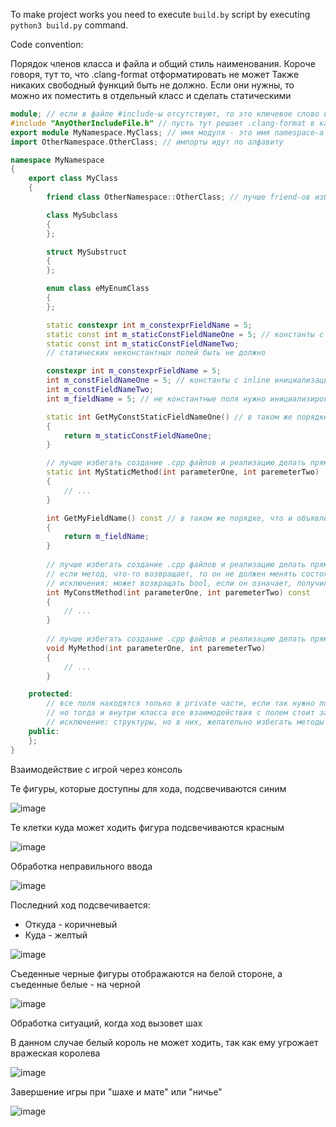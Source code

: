 To make project works you need to execute `build.by` script by executing `python3 build.py` command.

Code convention:

Порядок членов класса и файла и общий стиль наименования. Короче говоря, тут то, что .clang-format отформатировать не может
Также никаких свободный функций быть не должно. Если они нужны, то можно их поместить в отдельный класс и сделать статическими 
```cpp
module; // если в файле #include-ы отсутствуют, то это ключевое слово использовать не надо
#include "AnyOtherIncludeFile.h" // пусть тут решает .clang-format в какой последовательности они будут
export module MyNamespace.MyClass; // имя модуля - это имя namespace-а и класса
import OtherNamespace.OtherClass; // импорты идут по алфавиту

namespace MyNamespace
{
    export class MyClass
    {
        friend class OtherNamespace::OtherClass; // лучше friend-ов избегать

        class MySubclass
        {
        };

        struct MySubstruct
        {
        };

        enum class eMyEnumClass
        {
        };

        static constexpr int m_constexprFieldName = 5;
        static const int m_staticConstFieldNameOne = 5; // константы с inline инициализацией идут раньше
        static const int m_staticConstFieldNameTwo;
        // статических неконстантных полей быть не должно

        constexpr int m_constexprFieldName = 5;
        int m_constFieldNameOne = 5; // константы с inline инициализацией идут раньше
        int m_constFieldNameTwo;
        int m_fieldName = 5; // не константные поля нужно инициализировать, если это не делается по умолчанию

        static int GetMyConstStaticFieldNameOne() // в таком же порядке, что и объявления самих полей
        {
            return m_staticConstFieldNameOne;
        }

        // лучше избегать создание .cpp файлов и реализацию делать прямо в модуле
        static int MyStaticMethod(int parameterOne, int paremeterTwo)
        {
            // ...
        }

        int GetMyFieldName() const // в таком же порядке, что и объявления самих полей
        {
            return m_fieldName;
        }
    
        // лучше избегать создание .cpp файлов и реализацию делать прямо в модуле
        // если метод, что-то возвращает, то он не должен менять состояние класса
        // исключения: может возвращать bool, если он означает, получилось ли изменить состояние класса или нет и название метода должно начинатся на Try
        int MyConstMethod(int parameterOne, int paremeterTwo) const
        {
            // ...
        }
    
        // лучше избегать создание .cpp файлов и реализацию делать прямо в модуле
        void MyMethod(int parameterOne, int paremeterTwo)
        {
            // ...
        }

    protected:
        // все поля находятся только в private части, если так нужно получить/изменить, то допускается делать соотетствующие GetMyField и SetMyField - методы,
        // но тогда и внутри класса все взаимодействия с полем стоит заменить на взаимодействие через методы
        // исключение: структуры, но в них, желательно избегать методы вообще, но не обязательно
    public:
    };
}
```

Взаимодействие с игрой через консоль

Те фигуры, которые доступны для хода, подсвечиваются синим

![image](https://github.com/Jamy-Konstantinopol/chess/assets/119047289/c4f36a54-2d21-4238-a56f-6db9d9e1ec24)

Те клетки куда может ходить фигура подсвечиваются красным

![image](https://github.com/Jamy-Konstantinopol/chess/assets/119047289/e26c4b1b-56c5-49fb-bd92-f4ef8569d7d3)

Обработка неправильного ввода

![image](https://github.com/Jamy-Konstantinopol/chess/assets/119047289/892a5743-ddeb-4e5a-b19e-e43dba0e701a)

Последний ход подсвечивается:
 - Откуда - коричневый
 - Куда - желтый

![image](https://github.com/Jamy-Konstantinopol/chess/assets/119047289/3adf5307-7ea6-40bb-b026-050bff7de4a0)

Съеденные черные фигуры отображаются на белой стороне, а съеденные белые - на черной

![image](https://github.com/Jamy-Konstantinopol/chess/assets/119047289/e762680e-bc5d-4cfa-9709-0b40f0e354db)

Обработка ситуаций, когда ход вызовет шах

В данном случае белый король не может ходить, так как ему угрожает вражеская королева

![image](https://github.com/Jamy-Konstantinopol/chess/assets/119047289/19a56fbf-a535-45b9-b5fe-5123b0c2b248)

Завершение игры при "шахе и мате" или "ничье"

![image](https://github.com/Jamy-Konstantinopol/chess/assets/119047289/f3f10540-acc3-4c6b-a5a7-5cb4bebc6fb7)
